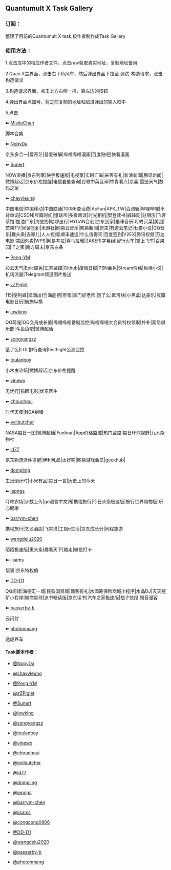 ## Quantumult X Task Gallery

### 订阅：

  整理了目前的Quantumult X task,按作者制作成Task Gallery<br>

### 使用方法：

  1.点击库中的相应作者文件，点击raw获取真实地址，复制地址备用<br>

  2.Quan X主界面，点击右下角风车，然后弹出界面下拉至 调试-构造请求，点击构造请求<br>

  3.构造请求界面，点击上方右侧一排，靠左边的按钮<br>

  4.弹出界面点加号，将之前复制的地址粘贴进弹出的输入框中<br>

  5.点击<br>
  
➽ [MisiteChan](https://raw.githubusercontent.com/misitechan/-QuantumultX-/main/Task/misitechan.json)

脚本合集

➽ [NobyDa](https://raw.githubusercontent.com/Orz-3/QuantumultX/master/Task/Nobyda.json)

京东多合一|爱奇艺|吾爱破解|哔哩哔哩漫画|百度贴吧|快看漫画

➽ [Sunert](https://raw.githubusercontent.com/Orz-3/QuantumultX/master/Task/Sunert.json)

NOW直播|京东到家|快手极速版|电视家|实时汇率|来客有礼|新浪新闻|腾讯新闻|微博超话|京东价格提醒|电信套餐查询|谷歌中英互译|中青看点|京喜|墨迹天气|数码之家

➽ [chavyleung](https://raw.githubusercontent.com/Orz-3/QuantumultX/master/Task/chavyleung.json)

中国电信|中国移动|中国联通|10086查话费|AcFun|APK_TW|百词斩|哔哩哔哩|不背单词|CSDN|豆瓣时间|懂球帝|多看阅读|时光相机|樊登读书|威锋网|分期乐|飞客茶馆|加油广东|海底捞|哈啰出行|HYCAN合创|京东到家|猫咪音乐|叮咚买菜|美团|芒果TV|米读签到|米游社|网易云音乐|网易新闻|蔚来|有道云笔记|七猫小说|QQ音乐|趣头条|去哪儿|人人视频|顺丰速运|什么值得买|百度签到|V2EX|腾讯视频|万达电影|美团外卖|WPS|网易考拉|喜马拉雅|ZAKER|字幕组|智行火车|掌上飞车|百果园|IT之家|南方周末|京东白条

➽ [Peng-YM](https://raw.githubusercontent.com/Orz-3/QuantumultX/master/Task/Peng-YM.json)

彩云天气|Epic周免|汇率监控|Github|疫情日报|PSN会免|Stream价格|纵横小说|机场流量|Telegram频道图片推送

➽ [zZPiglet](https://raw.githubusercontent.com/Orz-3/QuantumultX/master/Task/zZPiglet.json)

115|便利蜂|滴滴出行|海底捞|奈雪|掌门好老师|饿了么|欧可林|小黑盒|达美乐|豆瓣电影日历|航旅纵横

➽ [lowking](https://raw.githubusercontent.com/Orz-3/QuantumultX/master/Task/lowking.json)

QQ萌宠|QQ会员成长值|哔哩哔哩番剧监控|哔哩哔哩大会员特权领取|朴朴|索尼俱乐部|斗鱼鱼吧|微博超话

➽ [songyangzz](https://raw.githubusercontent.com/Orz-3/QuantumultX/master/Task/songyangzz.json)

饿了么|LOL排行查询|testflight公测监控

➽ [toulanboy](https://raw.githubusercontent.com/Orz-3/QuantumultX/master/Task/toulanboy.json)

小木虫论坛|微博超话|京东价格提醒

➽ [vinewx](https://raw.githubusercontent.com/Orz-3/QuantumultX/master/Task/vinewx.json)

无忧行|猫眼电影|优麦医生

➽ [chouchoui](https://raw.githubusercontent.com/Orz-3/QuantumultX/master/Task/chouchoui.json)

时代天使|NGA刮墙

➽ [evilbutcher](https://raw.githubusercontent.com/Orz-3/QuantumultX/master/Task/evilbutcher.json)

NASA每日一图|微博超话|Funboat|App价格监控|热门监控|每日环球视野|九木杂物社

➽ [id77](https://raw.githubusercontent.com/Orz-3/QuantumultX/master/Task/id77.json)

京东物流派件提醒|伊利乳品|太好购|网易游戏会员|geekhub|

➽ [dompling](https://raw.githubusercontent.com/Orz-3/QuantumultX/master/Task/dompling.json)

生日倒计时|小米有品|每日一言|历史上的今天

➽ [iepngs](https://raw.githubusercontent.com/Orz-3/QuantumultX/master/Task/iepngs.json)

 叮咚农场|步数上传|go语言中文网|携程旅行|今日头条极速版|旅行世界购物版|乐心健康

➽ [barrym-chen](https://raw.githubusercontent.com/Orz-3/QuantumultX/master/Task/barrym-chen.json)

携程旅行|艺龙酒店|飞常准|工银e生活|京东成长分|同程旅游

➽ [wangdelu2020](https://raw.githubusercontent.com/Orz-3/QuantumultX/master/Task/wangdelu2020.json)

陌陌极速版|惠头条|趣看天下|趣走|微信打卡

➽ [iisams](https://raw.githubusercontent.com/Orz-3/QuantumultX/master/Task/iisams.json)

梨涡|京东特权值

➽ [DD-D1](https://raw.githubusercontent.com/Orz-3/QuantumultX/master/Task/DD-D1.json)

QQ阅读|海德汇一城|民盈国贸城|趣客有礼|水滴筹保险商城小程序|水晶DJ|天天挖矿小程序|微商星球|追书畅读版|京东读书|汽车之家极速版|柚子快报|知音漫客

➽ [passerby-b](https://raw.githubusercontent.com/Orz-3/QuantumultX/master/Task/passerby-b.json)

云闪付

➽ [photonmang](https://raw.githubusercontent.com/Orz-3/QuantumultX/master/Task/photonmang.json)

途虎养车
  
 
  #### Task脚本作者：
  
   * [@NobyDa](https://github.com/NobyDa)

  * [@chavyleung](https://github.com/chavyleung)

  * [@Peng-YM](https://github.com/Peng-YM)

  * [@zZPiglet](https://github.com/zZPiglet)

  * [@Sunert](https://github.com/Sunert)
  
  * [@lowking](https://github.com/lowking)
  
  * [@songyangzz](https://github.com/songyangzz)
    
  * [@toulanboy](https://github.com/toulanboy)
  
  * [@vinewx](https://ooxx.be/js/)
  
  * [@chouchoui](https://github.com/chouchoui)
  
  * [@evilbutcher](https://github.com/evilbutcher)  
  
  * [@id77](https://github.com/id77)   
  
  * [@dompling](https://github.com/dompling)  
  
  * [@iepngs](https://github.com/iepngs)  
  
  * [@barrym-chen](https://github.com/barrym-chen) 

  * [@iisams](https://github.com/iisams)
  
  * [@congcong0806](https://github.com/congcong0806)
  
  * [@DD-D1](https://github.com/DD-D1) 
  
  * [@wangdelu2020](https://github.com/wangdelu2020) 
  
  * [@passerby-b](https://gitee.com/passerby-b) 
  
  * [@photonmang](https://github.com/photonmang) 
 
